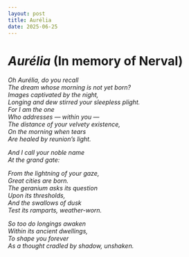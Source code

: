 ```yaml
---
layout: post
title: Aurélia
date: 2025-06-25
---
```


# *Aurélia* (In memory of Nerval)

*Oh Aurélia, do you recall*  
*The dream whose morning is not yet born?*  
*Images captivated by the night,*  
*Longing and dew stirred your sleepless plight.*  
*For I am the one*  
*Who addresses — within you —*  
*The distance of your velvety existence,*  
*On the morning when tears*  
*Are healed by reunion’s light.*  

*And I call your noble name*  
*At the grand gate:*  

*From the lightning of your gaze,*  
*Great cities are born.*  
*The geranium asks its question*  
*Upon its thresholds,*  
*And the swallows of dusk*  
*Test its ramparts, weather-worn.*  

*So too do longings awaken*  
*Within its ancient dwellings,*  
*To shape you forever*  
*As a thought cradled by shadow, unshaken.*
